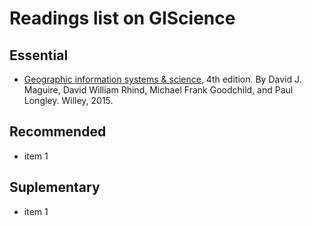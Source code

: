 # Readings list on GIScience

## Essential
* [Geographic information systems & science](http://eu.wiley.com/WileyCDA/WileyTitle/productCd-EHEP003247.html),  4th edition. By David J. Maguire, David William Rhind, Michael Frank Goodchild, and Paul Longley. Willey, 2015.

## Recommended
* item 1

## Suplementary
* item 1
